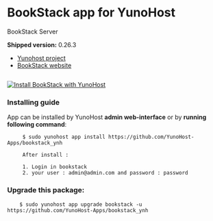 # BookStack app for YunoHost
BookStack Server

**Shipped version:** 0.26.3

- [Yunohost project](https://yunohost.org)
- [BookStack website](https://github.com/BookStackApp/BookStack/)

![]()


[![Install BookStack with YunoHost](https://install-app.yunohost.org/install-with-yunohost.png)](https://install-app.yunohost.org/?app=bookstack)

### Installing guide

 App can be installed by YunoHost **admin web-interface** or by **running following command**:

         $ sudo yunohost app install https://github.com/YunoHost-Apps/bookstack_ynh
         
         After install :
 
         1. Login in bookstack
         2. your user : admin@admin.com and password : password

 
### Upgrade this package:

        $ sudo yunohost app upgrade bookstack -u https://github.com/YunoHost-Apps/bookstack_ynh

